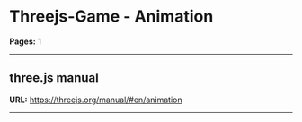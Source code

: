# Threejs-Game - Animation

**Pages:** 1

---

## three.js manual

**URL:** https://threejs.org/manual/#en/animation

---
